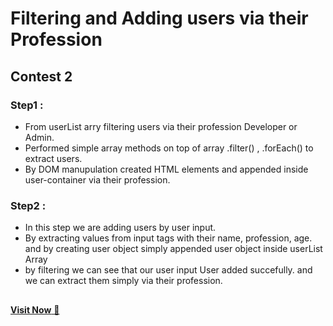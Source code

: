 # Filtering and Adding users via their Profession
## Contest 2
### Step1 :
-  From userList arry filtering users via their profession Developer or Admin.
-  Performed simple array methods on top of array .filter() , .forEach() to extract users.
-  By DOM manupulation created HTML elements and appended inside user-container via their profession.
### Step2 : 
- In this step we are adding users by user input.
- By extracting values from input tags with their name, profession, age. and by creating user object simply appended user object inside userList Array
- by filtering we can see that our user input User added succefully. and we can extract them simply via their profession.

##
<a href = "https://shubham2511github.github.io/F2C2/">**Visit Now** 🚀</a>

